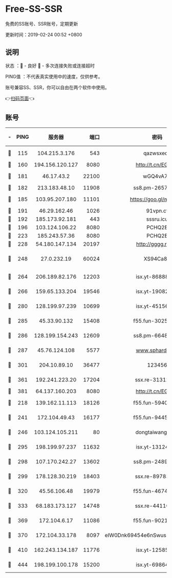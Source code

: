 # Free-SS-SSR

免费的SS账号、SSR账号，定期更新

更新时间：2019-02-24 00:52 +0800

## 说明

状态     ：🙂 - 良好 🙁 - 多次连接失败或连接超时

PING值   ：不代表真实使用中的速度，仅供参考。

账号兼容SS、SSR，你可以自由在两个软件中使用。

👉[扫码页面](https://liesauer.github.io/free-ss-ssr.github.io/)👈

## 账号

|-|PING|服务器|端口|密码|加密方式|区域|
|:----:|:----:|:-----:|-----:|:----:|:----:|:----:|
|🙂|115|104.215.3.176|543|qazwsxedc|aes-256-gcm|JP|
|🙂|160|194.156.120.127|8080|http://t.cn/EGJIyrl|rc4-md5|RU|
|🙂|181|46.17.43.2|22100|wGQ4vA7D|aes-256-gcm|RU|
|🙂|182|213.183.48.10|11908|ss8.pm-26579445|rc4-md5|RU|
|🙂|185|103.95.207.180|11101|https://goo.gl/m1zu1p|chacha20-ietf|CN|
|🙂|191|46.29.162.46|1026|91vpn.cf|rc4-md5|RU|
|🙂|192|185.173.92.181|443|sssru.icu|rc4-md5|RU|
|🙂|196|103.124.106.22|8080|PCHQ2E|rc4-md5|US|
|🙂|223|185.243.57.36|8080|PCHQ2E|rc4-md5|US|
|🙂|228|54.180.147.134|20197|http://gggg.rocks|chacha20|KR|
|🙂|248|27.0.232.19|60024|XS94Ca8K|xchacha20-ietf-poly1305|HK|
|🙂|264|206.189.82.176|12203|isx.yt-86888491|aes-256-cfb|SG|
|🙂|266|159.65.133.204|19546|isx.yt-19082331|aes-256-cfb|SG|
|🙂|280|128.199.97.239|10699|isx.yt-45156697|aes-256-cfb|SG|
|🙂|285|45.33.90.132|15408|f55.fun-30254973|aes-256-cfb|US|
|🙂|286|128.199.154.243|12609|ss8.pm-66482208|aes-256-cfb|SG|
|🙂|287|45.76.124.108|5577|www.sphard.com|aes-256-cfb|AU|
|🙂|301|204.10.89.10|36477|123456|aes-256-cfb|US|
|🙂|361|192.241.223.20|17204|ssx.re-31312379|aes-256-cfb|US|
|🙂|381|64.137.160.203|8080|http://t.cn/EGJIyrl|rc4-md5|CA|
|🙂|218|139.162.11.113|18126|f55.fun-59408328|aes-256-cfb|SG|
|🙂|241|172.104.49.43|16177|f55.fun-94458242|aes-256-cfb|SG|
|🙂|246|103.124.105.211|80|dongtaiwang.com|aes-256-cfb|US|
|🙂|295|198.199.97.237|11632|isx.yt-13124649|aes-256-cfb|US|
|🙂|298|107.170.242.27|13602|ss8.pm-24894084|aes-256-cfb|US|
|🙂|299|178.128.30.219|18403|ssx.re-89783245|aes-256-cfb|SG|
|🙂|320|45.56.106.48|19979|f55.fun-46740647|aes-256-cfb|US|
|🙂|333|68.183.173.127|14748|ssx.re-44110237|aes-256-cfb|US|
|🙂|369|172.104.6.17|11086|f55.fun-90218107|aes-256-cfb|US|
|🙂|370|172.104.33.178|8097|eIW0Dnk69454e6nSwuspv9DmS201tQ0D|aes-256-cfb|SG|
|🙂|410|162.243.134.187|11776|isx.yt-12585814|aes-256-cfb|US|
|🙂|444|198.199.100.178|15200|isx.yt-69864380|aes-256-cfb|US|
